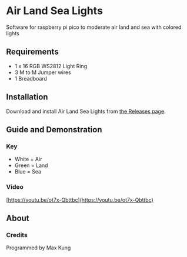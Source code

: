 # Air Land Sea Lights
Software for raspberry pi pico to moderate air land and sea with colored lights

## Requirements
* 1 x 16 RGB WS2812 Light Ring
* 3 M to M Jumper wires
* 1 Breadboard

## Installation
Download and install Air Land Sea Lights from [the Releases page](https://github.com/maxkung101/airLandAndSeaLights/releases).

## Guide and Demonstration
### Key
* White = Air
* Green = Land
* Blue = Sea

### Video
[https://youtu.be/ot7x-Qbttbc](https://youtu.be/ot7x-Qbttbc)

## About
### Credits
Programmed by Max Kung
